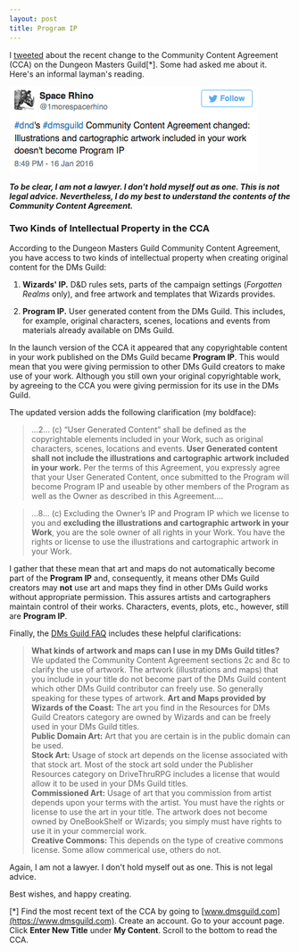 ```yaml
---
layout: post
title: Program IP
---
```

I [tweeted](https://www.twitter.com/1morespacerhino) about the recent change to the Community Content Agreement (CCA) on the Dungeon Masters Guild\[\*\]. Some had asked me about it. Here's an informal layman's reading.

![Tweet about DMs Guild](/img/20160116_tweet.png)

_**To be clear, I am not a lawyer. I don't hold myself out as one. This is not legal advice. Nevertheless, I do my best to understand the contents of the Community Content Agreement.**_

### Two Kinds of Intellectual Property in the CCA

According to the Dungeon Masters Guild Community Content Agreement, you have access to two kinds of intellectual property when creating original content for the DMs Guild:

1. **Wizards' IP.** D&D rules sets, parts of the campaign settings (*Forgotten Realms* only), and free artwork and templates that Wizards provides.

2. **Program IP.** User generated content from the DMs Guild. This includes, for example, original characters, scenes, locations and events from materials already available on DMs Guild.

In the launch version of the CCA it appeared that any copyrightable content in your work published on the DMs Guild became **Program IP**. This would mean that you were giving permission to other DMs Guild creators to make use of your work. Although you still own your original copyrightable work, by agreeing to the CCA you were giving permission for its use in the DMs Guild.

The updated version adds the following clarification (my boldface):

>...2... \(c\) “User Generated Content” shall be defined as the copyrightable elements included in your Work, such as original characters, scenes, locations and events. **User Generated content shall not include the illustrations and cartographic artwork included in your work.** Per the terms of this Agreement, you expressly agree that your User Generated Content, once submitted to the Program will become Program IP and useable by other members of the Program as well as the Owner as described in this Agreement....

>...8... \(c\) Excluding the Owner’s IP and Program IP which we license to you and **excluding the illustrations and cartographic artwork in your Work**, you are the sole owner of all rights in your Work. You have the rights or license to use the illustrations and cartographic artwork in your Work.

I gather that these mean that art and maps do not automatically become part of the **Program IP** and, consequently, it means other DMs Guild creators may **not** use art and maps they find in other DMs Guild works without appropriate permission. This assures artists and cartographers maintain control of their works. Characters, events, plots, etc., however, still are **Program IP**.

Finally, the [DMs Guild FAQ](https://www.dmsguild.com/whatisdmsguild.php) includes these helpful clarifications:

>**What kinds of artwork and maps can I use in my DMs Guild titles?**
We updated the Community Content Agreement sections 2c and 8c to clarify the use of artwork. The artwork (illustrations and maps) that you include in your title do not become part of the DMs Guild content which other DMs Guild contributor can freely use. So generally speaking for these types of artwork.
**Art and Maps provided by Wizards of the Coast:**
The art you find in the Resources for DMs Guild Creators category are owned by Wizards and can be freely used in your DMs Guild titles.  
**Public Domain Art:** Art that you are certain is in the public domain can be used.  
**Stock Art:** Usage of stock art depends on the license associated with that stock art. Most of the stock art sold under the Publisher Resources category on DriveThruRPG includes a license that would allow it to be used in your DMs Guild titles.  
**Commissioned Art:** Usage of art that you commission from artist depends upon your terms with the artist. You must have the rights or license to use the art in your title. The artwork does not become owned by OneBookShelf or Wizards; you simply must have rights to use it in your commercial work.  
**Creative Commons:** This depends on the type of creative commons license. Some allow commerical use, others do not.

Again, I am not a lawyer. I don't hold myself out as one. This is not legal advice.

Best wishes, and happy creating.

\[\*\] Find the most recent text of the CCA by going to [www.dmsguild.com](https://www.dmsguild.com). Create an account. Go to your account page. Click **Enter New Title** under **My Content**. Scroll to the bottom to read the CCA.
